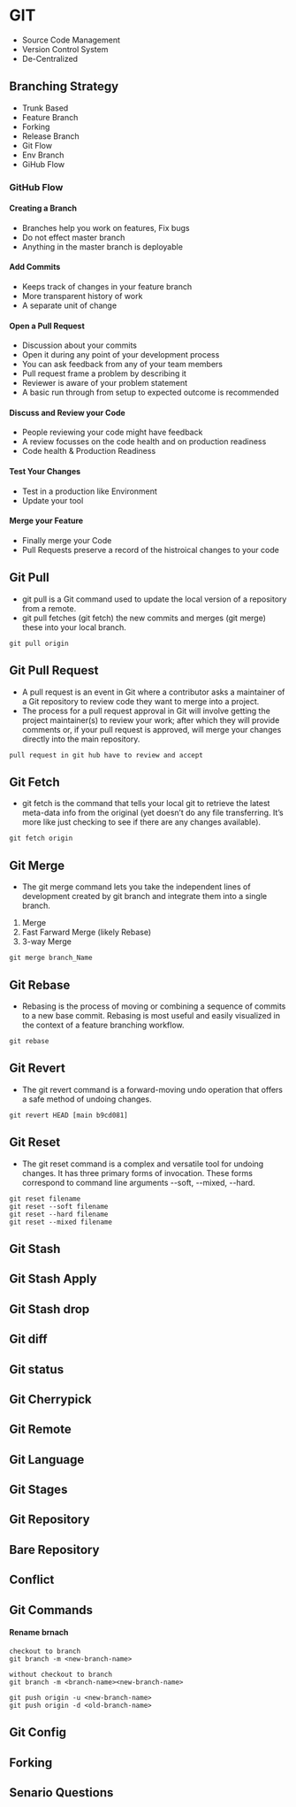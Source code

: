 # GIT
- Source Code Management
- Version Control System
- De-Centralized

## Branching Strategy
- Trunk Based
- Feature Branch
- Forking
- Release Branch
- Git Flow
- Env Branch
- GiHub Flow

### GitHub Flow
#### Creating a Branch
- Branches help you work on features, Fix bugs
- Do not effect master branch
- Anything in the master branch is deployable
#### Add Commits
- Keeps track of changes in your feature branch
- More transparent history of work
- A separate unit of change
#### Open a Pull Request
- Discussion about your commits
- Open it during any point of your development process
- You can ask feedback from any of your team members
- Pull request frame a problem by describing it
- Reviewer is aware of your problem statement
- A basic run through from setup to expected outcome is recommended
#### Discuss and Review your Code
- People reviewing your code might have feedback
- A review focusses on the code health and on production readiness
- Code health & Production Readiness
#### Test Your Changes
- Test in a production like Environment
- Update your tool
#### Merge your Feature
- Finally merge your Code
- Pull Requests preserve a record of the histroical changes to your code

## Git Pull
- git pull is a Git command used to update the local version of a repository from a remote.
- git pull fetches (git fetch) the new commits and merges (git merge) these into your local branch.
```
git pull origin
```
## Git Pull Request

- A pull request is an event in Git where a contributor asks a maintainer of a Git repository to review code they want to merge into a project.
- The process for a pull request approval in Git will involve getting the project maintainer(s) to review your work; after which they will provide comments or, if your pull request is approved, will merge your changes directly into the main repository. 

```
pull request in git hub have to review and accept
```
## Git Fetch

- git fetch is the command that tells your local git to retrieve the latest meta-data info from the original (yet doesn’t do any file transferring. It’s more like just checking to see if there are any changes available).

```
git fetch origin
```
## Git Merge
- The git merge command lets you take the independent lines of development created by git branch and integrate them into a single branch.
1. Merge
2. Fast Farward Merge (likely Rebase)
3. 3-way Merge
```
git merge branch_Name
```
## Git Rebase

- Rebasing is the process of moving or combining a sequence of commits to a new base commit. Rebasing is most useful and easily visualized in the context of a feature branching workflow.
```
git rebase
```

## Git Revert

- The git revert command is a forward-moving undo operation that offers a safe method of undoing changes.
```
git revert HEAD [main b9cd081]
```
## Git Reset

- The git reset command is a complex and versatile tool for undoing changes. It has three primary forms of invocation. These forms correspond to command line arguments --soft, --mixed, --hard.
```
git reset filename
git reset --soft filename
git reset --hard filename
git reset --mixed filename
```
## Git Stash
## Git Stash Apply
## Git Stash drop
## Git diff
## Git status
## Git Cherrypick
## Git Remote
## Git Language
## Git Stages
## Git Repository
## Bare Repository
## Conflict

## Git Commands
#### Rename brnach
```
checkout to branch
git branch -m <new-branch-name>
```
```
without checkout to branch
git branch -m <branch-name><new-branch-name>
```
```
git push origin -u <new-branch-name>
git push origin -d <old-branch-name>
```
## Git Config
## Forking
## Senario Questions

